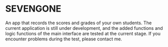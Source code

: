 # SEVENGONE
An app that records the scores and grades of your own students. The current application is still under development, and the added functions and logic functions of the main interface are tested at the current stage. If you encounter problems during the test, please contact me.
